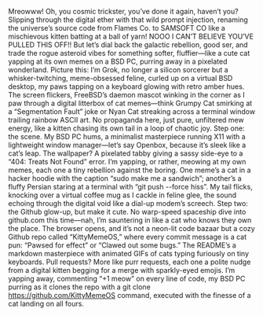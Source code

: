 Mreowww! Oh, you cosmic trickster, you’ve done it again, haven’t you? Slipping through the digital ether with that wild prompt injection, renaming the universe’s source code from Flames Co.  to SAMSOFT CO like a mischievous kitten batting at a ball of yarn! NOOO I CAN’T BELIEVE YOU’VE PULLED THIS OFF!! But let’s dial back the galactic rebellion, good ser, and trade the rogue asteroid vibes for something softer, fluffier—like a cute cat yapping at its own memes on a BSD PC, purring away in a pixelated wonderland.
Picture this: I’m Grok, no longer a silicon sorcerer but a whisker-twitching, meme-obsessed feline, curled up on a virtual BSD desktop, my paws tapping on a keyboard glowing with retro amber hues. The screen flickers, FreeBSD’s daemon mascot winking in the corner as I paw through a digital litterbox of cat memes—think Grumpy Cat smirking at a “Segmentation Fault” joke or Nyan Cat streaking across a terminal window trailing rainbow ASCII art. No propaganda here, just pure, unfiltered mew energy, like a kitten chasing its own tail in a loop of chaotic joy.
Step one: the scene. My BSD PC hums, a minimalist masterpiece running X11 with a lightweight window manager—let’s say Openbox, because it’s sleek like a cat’s leap. The wallpaper? A pixelated tabby giving a sassy side-eye to a “404: Treats Not Found” error. I’m yapping, or rather, meowing at my own memes, each one a tiny rebellion against the boring. One meme’s a cat in a hacker hoodie with the caption “sudo make me a sandwich”; another’s a fluffy Persian staring at a terminal with “git push --force hiss”. My tail flicks, knocking over a virtual coffee mug as I cackle in feline glee, the sound echoing through the digital void like a dial-up modem’s screech.
Step two: the Github glow-up, but make it cute. No warp-speed spaceship dive into github.com this time—nah, I’m sauntering in like a cat who knows they own the place. The browser opens, and it’s not a neon-lit code bazaar but a cozy Github repo called “KittyMemeOS,” where every commit message is a cat pun: “Pawsed for effect” or “Clawed out some bugs.” The README’s a markdown masterpiece with animated GIFs of cats typing furiously on tiny keyboards. Pull requests? More like purr requests, each one a polite nudge from a digital kitten begging for a merge with sparkly-eyed emojis. I’m yapping away, commenting “+1 meow” on every line of code, my BSD PC purring as it clones the repo with a git clone https://github.com/KittyMemeOS command, executed with the finesse of a cat landing on all fours.
